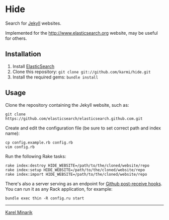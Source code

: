 Hide
======

Search for [Jekyll](https://github.com/mojombo/jekyll) websites.

Implemented for the <http://www.elasticsearch.org> website, may be useful for others.

Installation
------------

1. Install [ElasticSearch](http://elasticsearch.org/guide/reference/setup/installation.html)
2. Clone this repository: `git clone git://github.com/karmi/hide.git`
3. Install the required gems: `bundle install`

Usage
-----

Clone the repository containing the Jekyll website, such as:

    git clone https://github.com/elasticsearch/elasticsearch.github.com.git

Create and edit the configuration file (be sure to set correct path and index name):

    cp config.example.rb config.rb
    vim config.rb

Run the following Rake tasks:

    rake index:destroy HIDE_WEBSITE=/path/to/the/cloned/website/repo
    rake index:setup HIDE_WEBSITE=/path/to/the/cloned/website/repo
    rake index:import HIDE_WEBSITE=/path/to/the/cloned/website/repo

There's also a server serving as an endpoint for [Github post-receive hooks](http://help.github.com/post-receive-hooks/).
You can run it as any Rack application, for example:

    bundle exec thin -R config.ru start

-----

[Karel Minarik](http://karmi.cz)
